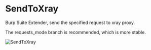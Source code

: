 # SendToXray

Burp Suite Extender, send the specified request to xray proxy.

The requests_mode branch is recommended, which is more stable.

<img src="gif/image.gif" alt="SendToXray"/>
